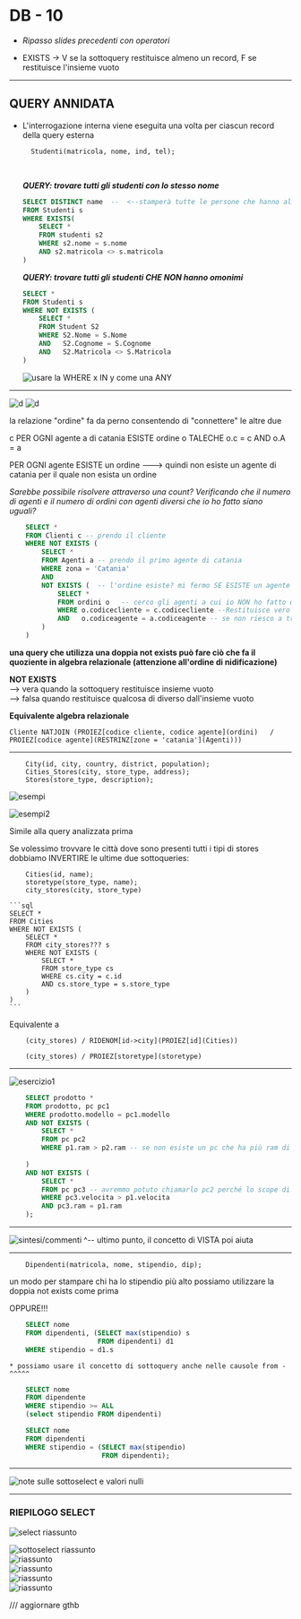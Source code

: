 # **DB - 10**

* *Ripasso slides precedenti con operatori*

* EXISTS -> V se la sottoquery restituisce almeno un record, F se restituisce l'insieme vuoto

***

## **QUERY ANNIDATA**

* L'interrogazione interna viene eseguita una volta per ciascun record della query esterna

        Studenti(matricola, nome, ind, tel);  
    <br>

    ***QUERY: trovare tutti gli studenti con lo stesso nome***

    ```SQL
    SELECT DISTINCT name  --  <--stamperà tutte le persone che hanno almeno un omonimo
    FROM Studenti s
    WHERE EXISTS(
        SELECT * 
        FROM studenti s2
        WHERE s2.nome = s.nome 
        AND s2.matricola <> s.matricola
    )
    ```

    ***QUERY: trovare tutti gli studenti CHE NON hanno omonimi***

    ```sql
    SELECT *
    FROM Studenti s
    WHERE NOT EXISTS (
        SELECT *
        FROM Student S2
        WHERE S2.Nome = S.Nome
        AND   S2.Cognome = S.Cognome
        AND   S2.Matricola <> S.Matricola
    )
    ```

    ![usare la WHERE x IN y come una ANY](media/immagine30.jpg)

***

![d](media/immagine31.jpg)
![d](media/immagine32.jpg)

la relazione "ordine" fa da perno consentendo di "connettere" le altre due

c PER OGNI agente a di catania ESISTE ordine o TALECHE o.c = c AND o.A = a 

PER OGNI agente ESISTE un ordine  ---> quindi non esiste un agente di catania per il quale non esista un ordine

*Sarebbe possibile risolvere attraverso una count? Verificando che il numero di agenti e il numero di ordini con agenti diversi che io ho fatto siano uguali?*


```sql
    SELECT * 
    FROM Clienti c -- prendo il cliente
    WHERE NOT EXISTS (
        SELECT *  
        FROM Agenti a -- prendo il primo agente di catania
        WHERE zona = 'Catania'
        AND 
        NOT EXISTS (  -- l'ordine esiste? mi fermo SE ESISTE un agente a cui non ho fatto un ordine. 
            SELECT *
            FROM ordini o   -- cerco gli agenti a cui io NON ho fatto un ordine. se restituisce qualcosa la not exists sarà falsa e passo al record successivo
            WHERE o.codicecliente = c.codicecliente --Restituisce vero se l'insieme è vuoto
            AND   o.codiceagente = a.codiceagente -- se non riesco a trovare agenti per i quali io non abbia fatto ordini, allora è vero: io sarò parte dell'output perché ho fatto ordini a tutti gli agenti di catania
        )
    )

```

**una query che utilizza una doppia not exists può fare ciò che fa il quoziente in algebra relazionale (attenzione all'ordine di nidificazione)**

**NOT EXISTS** <br>
--> vera quando la sottoquery restituisce insieme vuoto  
            --> falsa quando restituisce qualcosa di diverso dall'insieme vuoto


**Equivalente algebra relazionale**

    Cliente NATJOIN (PROIEZ[codice cliente, codice agente](ordini)   /  PROIEZ[codice agente](RESTRINZ[zone = 'catania'](Agenti)))

***

        City(id, city, country, district, population);
        Cities_Stores(city, store_type, address);
        Stores(store_type, description);

![esempi](media/immagine33.jpg)

![esempi2](media/immagine34.jpg)

Simile alla query analizzata prima

Se volessimo trovvare le città dove sono presenti tutti i tipi di stores dobbiamo INVERTIRE le ultime due sottoqueries:  

        Cities(id, name); 
        storetype(store_type, name); 
        city_stores(city, store_type)

    ```sql
    SELECT * 
    FROM Cities
    WHERE NOT EXISTS (
        SELECT *
        FROM city_stores??? s
        WHERE NOT EXISTS (
            SELECT *
            FROM store_type cs
            WHERE cs.city = c.id
            AND cs.store_type = s.store_type
        )
    )
    ```

Equivalente a 

        (city_stores) / RIDENOM[id->city](PROIEZ[id](Cities))  

        (city_stores) / PROIEZ[storetype](storetype)

***

![esercizio1](media/immagine35.jpg)

```sql
    SELECT prodotto *
    FROM prodotto, pc pc1
    WHERE prodotto.modello = pc1.modello 
    AND NOT EXISTS (
        SELECT *
        FROM pc pc2
        WHERE p1.ram > p2.ram -- se non esiste un pc che ha più ram di questa allora lo restituisco! il contrario di quello che chiede perché sto usando una not exists! elenco quello che NON deve esistere
        
    )
    AND NOT EXISTS (
        SELECT *
        FROM pc pc3 -- avremmo potuto chiamarlo pc2 perché lo scope di prima è già andato
        WHERE pc3.velocita > p1.velocita 
        AND pc3.ram = p1.ram
    );
```

***

![sintesi/commenti](media/immagine36.jpg)
^-- ultimo punto, il concetto di VISTA poi aiuta

***

        Dipendenti(matricola, nome, stipendio, dip); 

un modo per stampare chi ha lo stipendio più alto possiamo utilizzare la doppia not exists come prima

OPPURE!!!
```SQL
    SELECT nome
    FROM dipendenti, (SELECT max(stipendio) s
                      FROM dipendenti) d1 
    WHERE stipendio = d1.s
```

    * possiamo usare il concetto di sottoquery anche nelle causole from -^^^^^
  

```sql
    SELECT nome
    FROM dipendente 
    WHERE stipendio >= ALL
    (select stipendio FROM dipendenti)
```


```sql
    SELECT nome
    FROM dipendenti
    WHERE stipendio = (SELECT max(stipendio)
                       FROM dipendenti); 
```

***

![note sulle sottoselect e valori nulli](media/immagine37.jpg)

***

### **RIEPILOGO SELECT**

![select riassunto](media/immagine38.jpg)

![sottoselect riassunto](media/immagine39.jpg)<br>
![ riassunto](media/immagine40.jpg)<br>
![ riassunto](media/immagine41.jpg)<br>
![ riassunto](media/immagine42.jpg)<br>
![riassunto](media/immagine43.jpg)<br>


/// aggiornare gthb